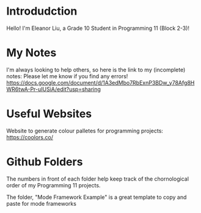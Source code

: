 # Introdudction
Hello! I'm Eleanor Liu, a Grade 10 Student in Programming 11 (Block 2-3)!

# My Notes
I'm always looking to help others, so here is the link to my (incomplete) notes: 
Please let me know if you find any errors!
https://docs.google.com/document/d/1A3edMbo7RbExnP3BDw_y78Afg8HWR6twA-Pr-uIUSiA/edit?usp=sharing

# Useful Websites
Website to generate colour palletes for programming projects: https://coolors.co/

# Github Folders
The numbers in front of each folder help keep track of the chornological order of my Programming 11 projects.

The folder, "Mode Framework Example" is a great template to copy and paste for mode frameworks
